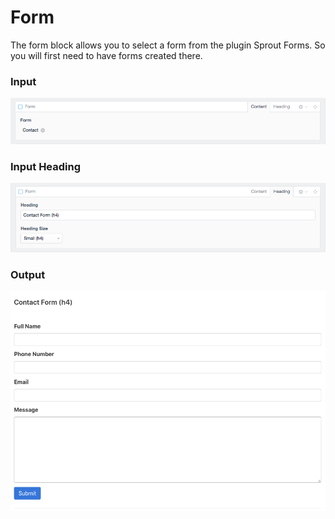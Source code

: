 # Form
The form block allows you to select a form from the plugin Sprout Forms.  So you will first need to have forms created there. 

### Input
![form](./screenshots/form-block.png)

### Input Heading
![form](./screenshots/form-heading-block.png)

### Output
![form Output](./screenshots/output-form.png)